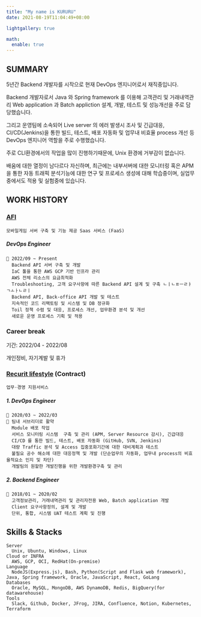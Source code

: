 ```yaml
---
title: "My name is KURURU"
date: 2021-08-19T11:04:49+08:00

lightgallery: true

math:
  enable: true
---
```


## SUMMARY

5년간 Backend 개발자를 시작으로 현재 DevOps 엔지니어로서 재직중입니다.

Backend 개발자로서 Java 와 Spring framework 를 이용해 고객관리 및 거래내역관리 Web application 과 Batch appliction 설계, 개발, 테스트 및 성능개선을 주로 담당했습니다.

그리고 운영팀에 소속되어 Live server 의 에러 발생시 조사 및 긴급대응, CI/CD(Jenkins)을 통한 빌드, 테스트, 배포 자동화 및 업무내 비효율 process 개선 등 DevOps 엔지니어 역할을 주로 수행했습니다.

주로 CLI환경에서의 작업을 많이 진행하기때문에, Unix 환경에 거부감이 없습니다.

배움에 대한 열정이 남다르다 자신하며, 최근에는 내부서버에 대한 모니터링 혹은 APM을 통한 자동 트래픽 분석기능에 대한 연구 및 프로세스 생성에 대해 학습중이며, 실업무중에서도 적용 및 실험중에 있습니다.

## WORK HISTORY

### [AFI](https://www.afidev.com/)

    모바일게임 서버 구축 및 기능 제공 Saas 서비스 (FaaS)

##### DevOps Engineer

    🔆 2022/09 ~ Present
      Backend API 서버 구축 및 개발
      IaC 툴을 통한 AWS GCP 기반 인프라 관리
      AWS 전체 리소스의 요금최적화
      Troubleshooting, 고객 요구사항에 따른 Backend API 설계 및 구축 ㄴㅣㄴㅍㅡㄹㅏ ㄱㅗㅏㄴㄹㅣ
      Backend API, Back-office API 개발 및 테스트
      지속적인 코드 리팩토링 및 시스템 및 DB 정규화
      Toil 정책 수렴 및 대응, 프로세스 개선, 업무환경 분석 및 개선
      새로운 운영 프로세스 기획 및 적용

### Career break

   기간: 2022/04 - 2022/08

   개인정비, 자기계발 및 휴가
   
### [Recurit lifestyle](https://www.recruit.co.jp/) (Contract)

    업무·경영 지원서비스

##### 1. DevOps Engineer

    🔆 2020/03 ~ 2022/03
    🔆 팀내 서브리더로 활약
      Module 배포 작업
      서비스 모니터링 시스템  구축 및 관리 (APM, Server Resource 감시), 긴급대응
      CI/CD 를 통한 빌드, 테스트, 배포 자동화 (GitHub, SVN, Jenkins)
      대량 Traffic 분석 및 Access 집중포화기간에 대한 대비계획과 테스트
      불필요 공수 해소에 대한 대응정책 및 개발 (단순업무의 자동화, 업무내 process의 비효율적요소 인지 및 차단)
      개발팀의 원할한 개발진행을 위한 개발환경구축 및 관리

##### 2. Backend Engineer

    🔆 2018/01 ~ 2020/02
      고객정보관리, 거래내역관리 및 관리자전용 Web, Batch application 개발
      Client 요구사항정의, 설계 및 개발
      단위, 통합, 시스템 UAT 테스트 계획 및 진행

## Skills & Stacks

    Server
      Unix, Ubuntu, Windows, Linux
    Cloud or INFRA
      AWS, GCP, OCI, RedHat(On-premise)
    Language
      NodeJS(Express.js), Bash, Python(Script and Flask web framework), Java, Spring framework, Oracle, JavaScript, React, GoLang
    Databases
      Oracle, MySQL, MongoDB, AWS DynamoDB, Redis, BigQuery(for datawarehouse)
    Tools
      Slack, Github, Docker, JFrog, JIRA, Confluence, Notion, Kubernetes, Terraform
